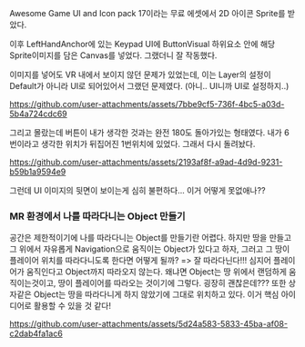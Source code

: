 Awesome Game UI and Icon pack 17이라는 무료 에셋에서 2D 아이콘 Sprite를 받았다.

이후 LeftHandAnchor에 있는 Keypad UI에 ButtonVisual 하위요소 안에 해당 Sprite이미지를 담은 Canvas를 넣었다. 그랬더니 잘 작동했다.

이미지를 넣어도 VR 내에서 보이지 않던 문제가 있었는데, 이는 Layer의 설정이 Default가 아니라 UI로 되어있어서 그랬던 문제였다. (아니.. UI니까 UI로 설정하지..)  

https://github.com/user-attachments/assets/7bbe9cf5-736f-4bc5-a03d-5b4a724cdc69

그리고 몰랐는데 버튼이 내가 생각한 것과는 완전 180도 돌아가있는 형태였다. 내가 6번이라고 생각한 위치가 뒤집어진 1번위치에 있었다.
그래서 다시 돌려놨다.

https://github.com/user-attachments/assets/2193af8f-a9ad-4d9d-9231-b59b1a9594e9

그런데 UI 이미지의 뒷면이 보이는게 심히 불편하다... 이거 어떻게 못없애나??

### MR 환경에서 나를 따라다니는 Object 만들기
공간은 제한적이기에 나를 따라다니는 Object를 만들기란 어렵다. 하지만 땅을 만들고 그 위에서 자유롭게 Navigation으로 움직이는 Object가 있다고 하자, 그러고 그 땅이 플레이어 위치를 따라다니도록 한다면 어떻게 될까?
=> 잘 따라다닌다!!! 심지어 플레이어가 움직인다고 Object까지 따라오지 않는다. 왜냐면 Object는 땅 위에서 랜덤하게 움직이는것이고, 땅이 플레이어를 따라오는 것이기에 그렇다.
굉장히 괜찮은데??? 또한 상자같은 Object는 땅을 따라다니게 하지 않았기에 그대로 위치하고 있다. 
이거 핵심 아이디어로 활용할 수 있을 것 같다!

https://github.com/user-attachments/assets/5d24a583-5833-45ba-af08-c2dab4fa1ac6

